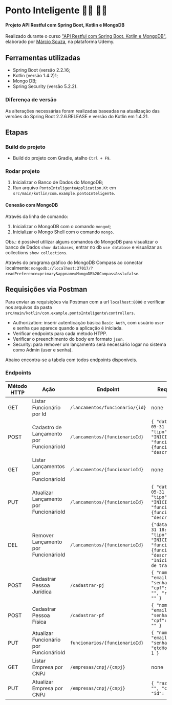 # Ponto Inteligente :woman_factory_worker: :man_factory_worker:
#### Projeto API Restful com Spring Boot, Kotlin e MongoDB
Realizado durante o curso ["API Restful com Spring Boot, Kotlin e MongoDB"](https://www.udemy.com/course/api-restful-kotlin-spring-boot-mongodb/), elaborado por [Márcio Souza](https://github.com/m4rciosouza), na plataforma Udemy.

## Ferramentas utilizadas
- Spring Boot (versão 2.2.)6;
- Kotlin (versão 1.4.2)1;
- Mongo DB;
- Spring Security (versão 5.2.2).

### Diferença de versão
As alterações necessárias foram realizadas baseadas na atualização das versões do Spring Boot 2.2.6.RELEASE e versão do Kotlin em 1.4.21.

## Etapas
### Build do projeto
- Build do projeto com Gradle, atalho `Ctrl + F9`.

### Rodar projeto
1. Inicializar o Banco de Dados do MongoDB;
2. Run arquivo `PontoInteligenteApplication.Kt` em `src/main/kotlin/com.example.pontoInteligente`.

#### Conexão com MongoDB
Através da linha de comando:
1. Inicializar o MongoDB com o comando `mongod`;
2. Inicializar o Mongo Shell com o comando `mongo`. 
   
Obs.: é possível utilizar alguns comandos do MongoDB para visualizar o banco de Dados `show databases`, entrar no db `use database` e visualizar as collections `show collections`.

Através do programa gráfico do MongoDB Compass ao conectar localmente: 
`mongodb://localhost:27017/?readPreference=primary&appname=MongoDB%20Compass&ssl=false`.

## Requisições via Postman
Para enviar as requisições via Postman com a url `localhost:8080` e verificar nos arquivos da pasta `src/main/kotlin/com.example.pontoInteligente\controllers`.
* Authorization: inserir autenticação básica `Basic Auth`, com usuário `user` e senha que aparece quando a aplicação é iniciada.
* Verificar endpoints para cada método HTPP.
* Verificar o preenchimento do body em formato `json`.
* Security: para remover um lançamento será necessário logar no sistema como Admin (user e senha).

Abaixo encontra-se a tabela com todos endpoints disponíveis.

### Endpoints
| Método HTTP | Ação  | Endpoint  | Request Body |
|---|---|---|---|
| GET | Listar Funcionário por Id | `/lancamentos/funcionario/{id}`  | none |
| POST | Cadastro de Lançamento por FuncionárioId | `/lancamentos/{funcionarioId}` | `{ "data": "2021-05-31 18:37:00", "tipo": "INICIO_TRABALHO", "funcionarioId": "{funcionarioId}", "descricao": "" }` |
| GET | Listar Lançamentos por FuncionárioId | `/lancamentos/{funcionarioId}` |  none |
| PUT | Atualizar Lançamento por FuncionárioId  | `/lancamentos/{funcionarioId}` | `{ "data": "2021-05-31 18:37:00", "tipo": "INICIO_TRABALHO", "funcionarioId": "{funcionarioId}", "descricao": "" }` |
| DEL | Remover Lançamento por FuncionárioId | `/lancamentos/{funcionarioId}` | `{"data": "2021-05-31 18:37:00", "tipo": "INICIO_TRABALHO", "funcionarioId": "{funcionarioId}", "descricao": "Início de jornada de trabalho"}` |
| POST | Cadastrar Pessoa Jurídica | `/cadastrar-pj` | `{ "nome": "Admin", "email": "", "senha": "", "cpf": "", "cnpj": "", "razaoSocial": "" }` |
| POST | Cadastrar Pessoa Física | `/cadastrar-pf` | `{ "nome": "", "email": "", "senha": "", "cpf": "", "cnpj": "" }` |
| PUT | Atualizar Funcionário por FuncionárioId | `funcionarios/{funcionarioId}` | `{ "nome": "Admin", "email": "", "senha": "", "qtdHorasAlmoco": 1 }` |
| GET | Listar Empresa por CNPJ | `/empresas/cnpj/{cnpj}` | none |
| PUT | Atualizar Empresa por CNPJ | `/empresas/cnpj/{cnpj}` | `{ "razaoSocial": "", "cnpj": "", "id": "id" }` |